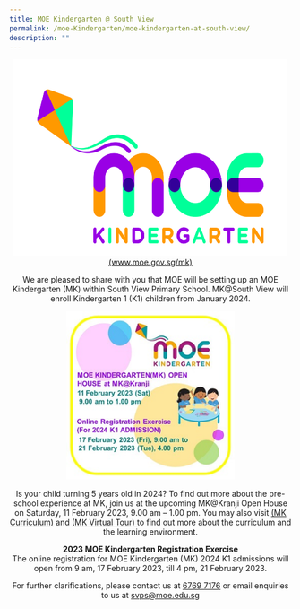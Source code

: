 ```yaml
---
title: MOE Kindergarten @ South View
permalink: /moe-Kindergarten/moe-kindergarten-at-south-view/
description: ""
---
```

<center><a href="https://www.moe.gov.sg/mk" target="_blank" rel="noopener"><img style = "height:350px;width:490px" src="/images/MOE%20Kindergarten.jpg"></a>
<center><a href="https://www.moe.gov.sg/mk" target="_blank" rel="noopener">(www.moe.gov.sg/mk)</a>
<p>We are pleased to share with you that MOE will be setting up an MOE Kindergarten (MK) within South View Primary School. MK@South View will enroll Kindergarten 1 (K1) children from January 2024.</p>
<img style = "height:300px;width:300px" src="/images/MK%20reg.jpg">
<p>Is your child turning 5 years old in 2024? To find out more about the pre-school experience at MK, join us at the upcoming MK@Kranji Open House on Saturday, 11 February 2023, 9.00 am – 1.00 pm. You may also visit <a href="https://www.moe.gov.sg/preschool/moe-kindergarten/curriculum" target="_blank" rel="noopener">(MK Curriculum)</a> and <a href="https://www.moe.gov.sg/preschool/moe-kindergarten/mk-virtual-tour" target="_blank" rel="noopener"> (MK Virtual Tour) </a> to find out more about the curriculum and the learning environment.</p>
<p><strong>2023 MOE Kindergarten Registration Exercise</strong><br/>
The online registration for MOE Kindergarten (MK) 2024 K1 admissions will open from 9 am, 17 February 2023, till 4 pm, 21 February 2023.</p>
<p>For further clarifications, please contact us at <u>6769 7176</u> or email enquiries to us at <a href="mailto:svps@moe.edu.sg" target="_blank" rel="noopener">svps@moe.edu.sg
